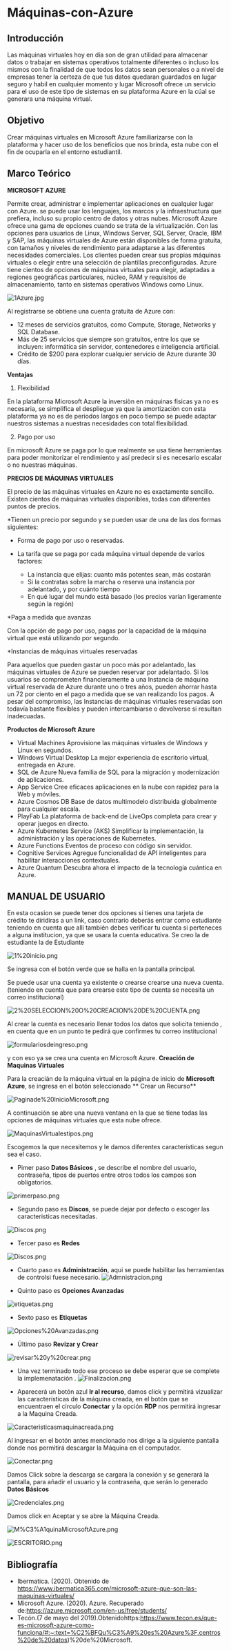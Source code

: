 # Máquinas-con-Azure
## Introducción
Las màquinas virtuales hoy en día son de gran utilidad para almacenar datos o trabajar en sistemas operativos totalmente diferentes o incluso los mismos con la finalidad de que todos los datos sean personales o a nivel de empresas tener la certeza de que tus datos quedaran guardados en lugar seguro y habil en cualquier momento y lugar  Microsoft ofrece un servicio para el uso de este tipo de sistemas en su plataforma Azure en la cúal se generara una máquina virtual. 

## Objetivo

Crear máquinas virtuales en Microsoft Azure familiarizarse con la plataforma y hacer uso de los beneficios  que nos brinda, esta nube con el fin de ocuparla en el entorno estudiantil.

## Marco Teórico   
**MICROSOFT AZURE**

Permite crear, administrar e implementar aplicaciones en cualquier lugar con Azure. se puede usar los lenguajes, los marcos y la infraestructura que prefiera, incluso su propio centro de datos y otras nubes.
Microsoft Azure ofrece una gama de opciones cuando se trata de la virtualización.
Con las opciones para usuarios de Linux, Windows Server, SQL Server, Oracle, IBM y SAP, las máquinas virtuales de Azure están disponibles de forma gratuita, con tamaños y niveles de rendimiento para adaptarse a las diferentes necesidades comerciales. 
Los clientes pueden crear sus propias máquinas virtuales o elegir entre una selección de plantillas preconfiguradas. Azure tiene cientos de opciones de máquinas virtuales para elegir, adaptadas a regiones geográficas particulares, núcleo, RAM y requisitos de almacenamiento, tanto en sistemas operativos Windows como Linux.

 ![1Azure.jpg](https://github.com/CFernanda/Maquinas-con-Azure/blob/master/IMG/1Azure.jpg) 
 
 Al registrarse se obtiene una cuenta gratuita de Azure con:
- 12 meses de servicios gratuitos, como Compute, Storage, Networks y SQL Database.
- Más de 25 servicios que siempre son gratuitos, entre los que se incluyen: informática sin servidor, contenedores e inteligencia artificial.
- Crédito de $200 para explorar cualquier servicio de Azure durante 30 días.
 
**Ventajas**

1) Flexibilidad 

En la plataforma Microsoft Azure la inversiòn en máquinas fisicas ya no es necesaria, se simplifica el despliegue ya que la amortizaciòn con esta plataforma ya no es de periodos largos en poco tiempo se puede adaptar nuestros sistemas a nuestras necesidades con total flexibilidad. 

2) Pago por uso

En microsoft Azure se paga por lo que realmente se usa tiene herramientas para poder monitorizar el rendimiento y así predecir si es necesario escalar o no nuestras máquinas.
 
 **PRECIOS DE MÁQUINAS VIRTUALES**

El precio de las máquinas virtuales en Azure no es exactamente sencillo. Existen cientos de máquinas virtuales disponibles, todas con diferentes puntos de precios.

*Tienen un precio por segundo y se pueden usar de una de las dos formas siguientes:

- Forma de pago por uso o reservadas. 

- La tarifa que se paga por cada máquina virtual depende de varios factores: 
     - La instancia que elijas: cuanto más potentes sean, más costarán
     - Si la contratas sobre la marcha o reserva una instancia por adelantado, y por cuánto tiempo
     - En qué lugar del mundo está basado (los precios varían ligeramente según la región)
     
*Paga a medida que avanzas

Con la opción de pago por uso, pagas por la capacidad de la máquina virtual que está utilizando por segundo. 

*Instancias de máquinas virtuales reservadas

Para aquellos que pueden gastar un poco más por adelantado, las máquinas virtuales de Azure se pueden reservar por adelantado. Si los usuarios se comprometen financieramente a una Instancia de máquina virtual reservada de Azure durante uno o tres años, pueden ahorrar hasta un 72 por ciento en el pago a medida que se van realizando los pagos. A pesar del compromiso, las Instancias de máquinas virtuales reservadas son todavía bastante flexibles y pueden intercambiarse o devolverse si resultan inadecuadas.
 
**Productos de Microsoft Azure**

- Virtual Machines
Aprovisione las máquinas virtuales de Windows y Linux en segundos.
- Windows Virtual Desktop
La mejor experiencia de escritorio virtual, entregada en Azure.
- SQL de Azure
Nueva familia de SQL para la migración y modernización de aplicaciones.
- App Service
Cree eficaces aplicaciones en la nube con rapidez para la Web y móviles.
- Azure Cosmos DB
Base de datos multimodelo distribuida globalmente para cualquier escala.
- PlayFab
La plataforma de back-end de LiveOps completa para crear y operar juegos en directo.
- Azure Kubernetes Service (AKS)
Simplificar la implementación, la administración y las operaciones de Kubernetes.
- Azure Functions
Eventos de proceso con código sin servidor.
- Cognitive Services
Agregue funcionalidad de API inteligentes para habilitar interacciones contextuales.
- Azure Quantum
Descubra ahora el impacto de la tecnología cuántica en Azure.

## MANUAL DE USUARIO

En esta ocasion se puede tener dos opciones si tienes una tarjeta de crédito te diridiras a un link, caso contrario deberás entrar como estudiante teniendo en cuenta que alli también debes verificar tu cuenta si perteneces a alguna institucion, ya que se usara la cuenta educativa.
Se creo la de estudiante
la de Estudiante
 
 ![1%20inicio.png](https://github.com/CFernanda/Maquinas-con-Azure/blob/master/IMG/1%20inicio.png)

Se ingresa con el botón verde que se halla en la pantalla principal.

 Se puede usar una cuenta ya existente o crearse crearse una nueva cuenta.(teniendo en cuenta que para crearse este tipo de cuenta se necesita un correo institucional)
 
 ![2%20SELECCION%20O%20CREACION%20DE%20CUENTA.png](https://github.com/CFernanda/Maquinas-con-Azure/blob/master/IMG/2%20SELECCION%20O%20CREACION%20DE%20CUENTA.png)

Al crear la cuenta es necesario llenar todos los datos que solicita teniendo , en cuenta que en un punto te pedirá que confirmes tu correo institucional

![formulariosdeingreso.png](https://github.com/CFernanda/Maquinas-con-Azure/blob/master/IMG/formulariosdeingreso.png)

 y con eso ya se crea una cuenta en Microsoft Azure.
 **Creación de Maquinas Virtuales**
 
 Para la creacián de la máquina virtual en la página de inicio de **Microsoft Azure**, se ingresa en el botón seleccionado ** Crear un Recurso**
 
 ![Paginade%20InicioMicrosoft.png](https://github.com/CFernanda/Maquinas-con-Azure/blob/master/IMG/Paginade%20InicioMicrosoft.png)
 
 A continuación se abre una nueva ventana en la que se tiene todas las opciones de máquinas virtuales que esta nube ofrece.
 
 ![MaquinasVirtualestipos.png](https://github.com/CFernanda/Maquinas-con-Azure/blob/master/IMG/MaquinasVirtualestipos.png)
 
 Escogemos la que necesitemos y le damos  diferentes características segun sea el caso.
 
 - Pimer paso **Datos Básicos** , se describe el nombre del usuario, contraseña, tipos de puertos entre otros todos los campos son obligatorios.
 
 ![primerpaso.png](https://github.com/CFernanda/Maquinas-con-Azure/blob/master/IMG/primerpaso.png)
 
 - Segundo paso es  **Discos**, se puede dejar por defecto o escoger las caracteristicas necesitadas.
 
 ![Discos.png](https://github.com/CFernanda/Maquinas-con-Azure/blob/master/IMG/Discos.png)
 
 - Tercer paso es **Redes**
 
 ![Discos.png](https://github.com/CFernanda/Maquinas-con-Azure/blob/master/IMG/Discos.png)
 
 - Cuarto paso es **Administración**, aqui se puede habilitar las herramientas de controlsi fuese necesario.
 ![Admnistracion.png](https://github.com/CFernanda/Maquinas-con-Azure/blob/master/IMG/Admnistracion.png)
 
 
 - Quinto paso es **Opciones Avanzadas**
 
 ![etiquetas.png](https://github.com/CFernanda/Maquinas-con-Azure/blob/master/IMG/etiquetas.png)
 
 - Sexto paso es **Etiquetas**
 
 ![Opciones%20Avanzadas.png](https://github.com/CFernanda/Maquinas-con-Azure/blob/master/IMG/Opciones%20Avanzadas.png)
 
 - Último paso **Revizar y Crear**
 
 ![revisar%20y%20crear.png]( https://github.com/CFernanda/Maquinas-con-Azure/blob/master/IMG/revisar%20y%20crear.png)
 
 - Una vez terminado todo ese proceso se debe esperar que se complete la implemenatación
 .
 ![Finalizacion.png]( https://github.com/CFernanda/Maquinas-con-Azure/blob/master/IMG/Finalizacion.png)
 
 - Aparecerá un botón  azul **Ir al recurso**, damos click  y permitirá vizualizar las características de la máquina creada, en el botón que se encuentraen el circulo
 **Conectar**  y la opción **RDP** nos permitirá ingresar a la Maquina Creada.
 
 ![Caracteristicasmaquinacreada.png]( https://github.com/CFernanda/Maquinas-con-Azure/blob/master/IMG/Caracteristicasmaquinacreada.png)
 
 Al ingresar en el botón antes mencionado nos dirige a la siguiente pantalla donde nos permitirá descargar la Máquina en el computador.
 
  ![Conectar.png]( https://github.com/CFernanda/Maquinas-con-Azure/blob/master/IMG/Conectar.png)
  
  Damos Click sobre la descarga se cargara la conexión y se generará la pantalla, para añadir el usuario y la contraseña, que serán lo generado 
  **Datos Básicos**
  
 ![Credenciales.png]( https://github.com/CFernanda/Maquinas-con-Azure/blob/master/IMG/Credenciales.png)
 
 Damos click en Aceptar y se abre la Máquina Creada.

 ![M%C3%A1quinaMicrosoftAzure.png]( https://github.com/CFernanda/Maquinas-con-Azure/blob/master/IMG/M%C3%A1quinaMicrosoftAzure.png)
 
 ![ESCRITORIO.png]( https://github.com/CFernanda/Maquinas-con-Azure/blob/master/IMG/ESCRITORIO.png) 
 
 
## Bibliografía

* Ibermatica. (2020). Obtenido de https://www.ibermatica365.com/microsoft-azure-que-son-las-maquinas-virtuales/
* Microsoft Azure. (2020). Azure. Recuperado de:https://azure.microsoft.com/en-us/free/students/
* Tecón.(7 de mayo del 2019).Obtenidohttps:https://www.tecon.es/que-es-microsoft-azure-como-funciona/#:~:text=%C2%BFQu%C3%A9%20es%20Azure%3F,centros%20de%20datos)%20de%20Microsoft.

  
  
 
 
 


